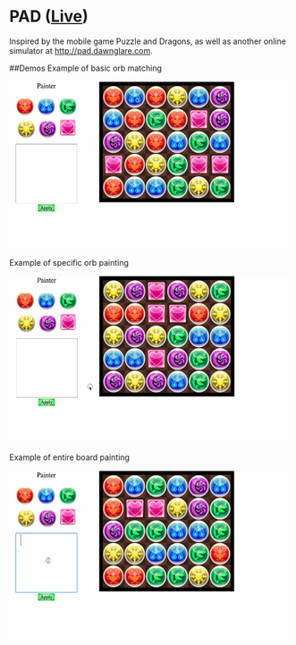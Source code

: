 # PAD ([Live](https://slammayjammay.github.io/PAD))

Inspired by the mobile game Puzzle and Dragons, as well as another online
simulator at http://pad.dawnglare.com.

##Demos
Example of basic orb matching

<img src="./demos/matching.gif" width=500 height=300/>

Example of specific orb painting

<img src="./demos/painting1.gif" width=500 height=300/>

Example of entire board painting

<img src="./demos/painting2.gif" width=500 height=300/>
